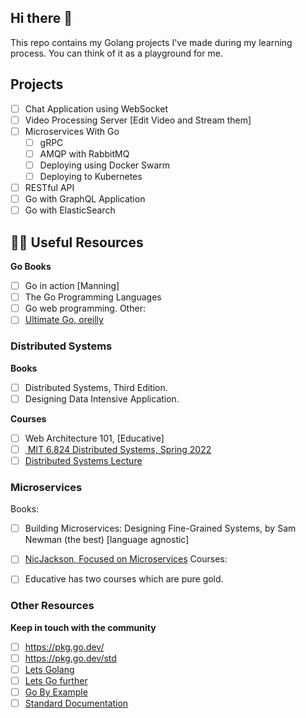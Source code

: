 ## Hi there 👋

This repo contains my Golang projects I've made during my learning process.
You can think of it as a playground for me.



## Projects 

- [ ] Chat Application using WebSocket
- [ ] Video Processing Server [Edit Video and Stream them]
- [ ] Microservices With Go
  - [ ] gRPC
  - [ ] AMQP with RabbitMQ
  - [ ] Deploying using Docker Swarm
  - [ ] Deploying to Kubernetes
- [ ] RESTful API
- [ ] Go with GraphQL Application
- [ ] Go with ElasticSearch

## 👩‍💻 Useful Resources

<strong>Go Books</strong>
- [ ] Go in action [Manning]
- [ ] The Go Programming Languages
- [ ] Go web programming.
Other:
- [ ] <a href="https://www.oreilly.com/videos/ultimate-go-programming/9780135261651/">Ultimate Go, oreilly</a>

### Distributed Systems

<strong>Books</strong>
- [ ] Distributed Systems, Third Edition.
- [ ] Designing Data Intensive Application.

<strong>Courses</strong>
- [ ] Web Architecture 101, [Educative]
- [ ] <a href="https://www.youtube.com/playlist?list=PLrw6a1wE39_tb2fErI4-WkMbsvGQk9_UB"> MIT 6.824 Distributed Systems, Spring 2022</a>
- [ ] <a href="https://www.youtube.com/playlist?list=PLeKd45zvjcDFUEv_ohr_HdUFe97RItdiB">Distributed Systems Lecture</a>

### Microservices

Books:
- [ ] Building Microservices: Designing Fine-Grained Systems, by Sam Newman (the best) [language agnostic]
- [ ] <a href="https://www.youtube.com/c/NicJackson">NicJackson, Focused on Microservices</a>
Courses:
- [ ] Educative has two courses which are pure gold.


### Other Resources

<strong>Keep in touch with the community</strong>
- [ ] <https://pkg.go.dev/>
- [ ] <https://pkg.go.dev/std>
- [ ] <a href="lets-go.alexedwards.net">Lets Golang</a>
- [ ] <a href="lets-go-further.alexedwards.net">Lets Go further</a>
- [ ] <a href="gobyexample.com">Go By Example</a>
- [ ] <a href="https://pkg.go.dev/">Standard Documentation</a>
